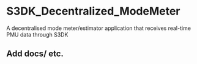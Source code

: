 # S3DK_Decentralized_ModeMeter
A decentralised mode meter/estimator application that receives real-time PMU data through S3DK

## Add docs/ etc.

